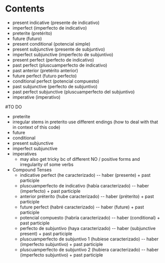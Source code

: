 
# Contents  
- present indicative (presente de indicativo)
- imperfect (imperfecto de indicativo)
- preterite (pretérito)
- future (futuro)
- present conditional (potencial simple)
- present subjunctive (presente de subjuntivo)
- imperfect subjunctive (imperfecto de subjuntivo)
- present perfect (perfecto de indicativo)
- past perfect (pluscuamperfecto de indicativo)
- past anterior (pretérito anterior)
- future perfect (futuro perfecto)
- conditional perfect (potencial compuesto)
- past subjunctive (perfecto de subjuntivo)
- past perfect subjunctive (pluscuamperfecto del subjuntivo)
- imperative (imperativo)


#TO DO 
- preterite 
- irregular stems in preterito use different endings (how to deal with that in context of this code) 
- future 
- conditional 
- present subjunctive 
- imperfect subjunctive 
- imperatives 
    - may also get tricky bc of different NO / positive forms and irregularity of some verbs 
- Compound Tenses 
    - indicative perfect (he caracterizado) -- haber (presente) + past participle
    - pluscuamperfecto de indicativo (había caracterizado) -- haber (imperfecto) + past participle 
    - anterior préterito (hube caracterizado)  -- haber (préterito) + past participle 
    - future perfect (habré caracterizado) -- haber (future) + past participle 
    - potencial compuesto (habría caracterizado) -- haber (conditional) + past participle 
    - perfecto de subjuntivo (haya caracterizado) -- haber (subjunctive present) + past participle 
    - pluscuamperfecto de subjuntivo 1 (hubiese caracterizado) -- haber (imperfecto subjuntivo) + past participle 
    - pluscuamperfecto de subjuntivo 2 (hubiera caracterizado) -- haber (imperfecto subjuntivo) + past participle  

